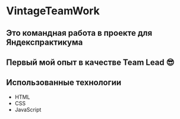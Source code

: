 # VintageTeamWork
## Это командная работа в проекте для Яндекспрактикума
## Первый мой опыт в качестве Team Lead 😎
## Использованные технологии
- HTML
- CSS
- JavaScript




